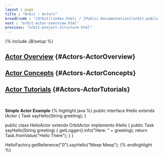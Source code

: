 ```yaml
---
layout : page
title : "Orbit : Actors"
breadCrumb : "[Orbit](index.html) / [Public Documentation](orbit-public-documentation.html)"
next : "orbit-actor-overview.html"
previous: "orbit-project-structure.html"
---
```

{% include JB/setup %}

[Actor Overview](orbit-actor-overview.html) {#Actors-ActorOverview}
----------


[Actor Concepts](orbit-actor-concepts.html) {#Actors-ActorConcepts}
----------


[Actor Tutorials](orbit-actor-tutorials.html) {#Actors-ActorTutorials}
----------


 

**Simple Actor Example** 
{% highlight java %}
public interface IHello extends IActor
{
    Task<String> sayHello(String greeting);
}

public class HelloActor extends OrbitActor implements IHello
{
    public Task<String> sayHello(String greeting)
    {
        getLogger().info("Here: " + greeting);
        return Task.fromValue("Hello There");
    }
}

HelloFactory.getReference("0").sayHello("Meep Meep");
{% endhighlight %}
